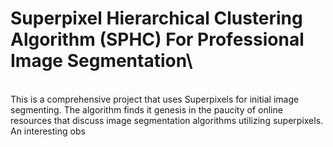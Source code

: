 # Superpixel Hierarchical Clustering Algorithm (SPHC) For Professional Image Segmentation\
\
This is a comprehensive project that uses Superpixels for initial image segmenting. The algorithm finds it genesis in the paucity of online resources that discuss image segmentation algorithms utilizing superpixels. An interesting obs